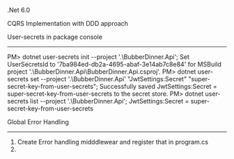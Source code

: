 .Net 6.0

CQRS Implementation with DDD approach



User-secrets in package console

--------------------
PM> dotnet user-secrets init --project '.\BubberDinner.Api';
Set UserSecretsId to '7ba984ed-db2a-4695-abaf-3e14ab7c8e84' for MSBuild project '.\BubberDinner.Api\BubberDinner.Api.csproj'.
PM> dotnet user-secrets set --project '.\BubberDinner.Api' "JwtSettings:Secret" "super-secret-key-from-user-secrets";
Successfully saved JwtSettings:Secret = super-secret-key-from-user-secrets to the secret store.
PM> dotnet user-secrets list --project '.\BubberDinner.Api';
JwtSettings:Secret = super-secret-key-from-user-secrets



Global Error Handling

------------------------------
1. Create Error handling midddlewear and register that in program.cs
2.